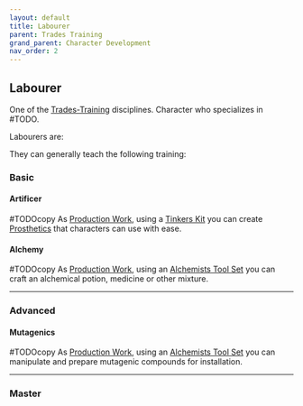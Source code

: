 ```yaml
---
layout: default
title: Labourer
parent: Trades Training
grand_parent: Character Development
nav_order: 2
---
```

## Labourer
One of the [Trades-Training](Trades-Training) disciplines. Character who specializes in #TODO.

Labourers are: 

They can generally teach the following training:

### Basic

#### Artificer
#TODOcopy 
As [Production Work](Activities#Production%20Work), using a [Tinkers Kit](Example-Gear#Tinkers%20Kit) you can create [Prosthetics](Character-Development#Prosthetics) that characters can use with ease.

#### Alchemy
#TODOcopy 
As [Production Work](Activities#Production%20Work), using an [Alchemists Tool Set](Example-Gear#Alchemists%20Tool%20Set) you can craft an alchemical potion, medicine or other mixture.


---

### Advanced

#### Mutagenics
#TODOcopy
As [Production Work](Activities#Production%20Work), using an [Alchemists Tool Set](Example-Gear#Alchemists%20Tool%20Set) you can manipulate and prepare mutagenic compounds for installation.


---

### Master


